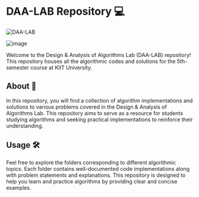 # DAA-LAB Repository :computer:

![DAA-LAB](https://img.shields.io/badge/DAA--LAB-Algorithm%20Codes-blue)

![image](https://github.com/HimanshuMohanty-Git24/DAA-LAB/assets/94133298/7f0c42c7-2960-476c-9730-c4eea1ad3927)

Welcome to the Design & Analysis of Algorithms Lab (DAA-LAB) repository! This repository houses all the algorithmic codes and solutions for the 5th-semester course at KIIT University.

## About :book:

In this repository, you will find a collection of algorithm implementations and solutions to various problems covered in the Design & Analysis of Algorithms Lab. This repository aims to serve as a resource for students studying algorithms and seeking practical implementations to reinforce their understanding.

## Usage :hammer_and_wrench:

Feel free to explore the folders corresponding to different algorithmic topics. Each folder contains well-documented code implementations along with problem statements and explanations. This repository is designed to help you learn and practice algorithms by providing clear and concise examples.
